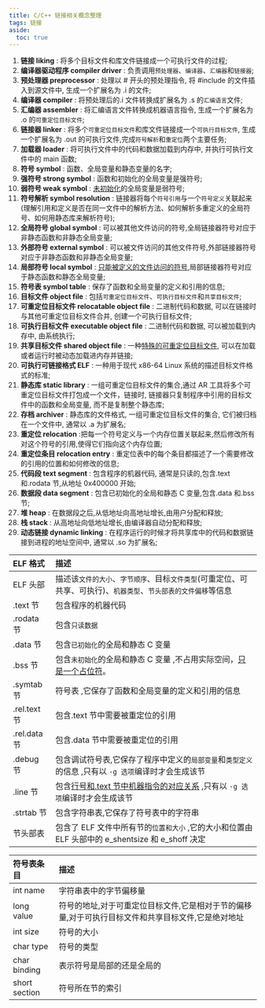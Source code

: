 ```yaml
---
title: C/C++ 链接相关概念整理
tags: 链接
aside:
  toc: true
---
```


<!--more-->

1. **链接 liking** : 将多个目标文件和库文件链接成一个可执行文件的过程;
2. **编译器驱动程序 compiler driver** : 负责调用`预处理器`、`编译器`、`汇编器`和`链接器`;
3. **预处理器 preprocessor** : 处理以 # 开头的预处理指令, 将 #include 的文件插入到源文件中, 生成一个扩展名为 .i 的文件;
4. **编译器 compiler** : 将预处理后的.i 文件转换成扩展名为 .s 的`汇编语言`文件;
5. **汇编器 assembler** : 将汇编语言文件转换成机器语言指令, 生成一个扩展名为 .o 的`可重定位目标文件`;
6. **链接器 linker** : 将多个`可重定位目标文件`和库文件链接成一个`可执行目标文件`, 生成一个扩展名为 .out 的可执行文件,完成`符号解析`和`重定位`两个主要任务;
7. **加载器 loader** : 将可执行文件中的代码和数据加载到内存中, 并执行可执行文件中的 main 函数;
8. **符号 symbol** : 函数、全局变量和静态变量的名字;
9. **强符号 strong symbol** : 函数和初始化的全局变量是强符号;
10. **弱符号 weak symbol** : <u>未初始化</u>的全局变量是弱符号;
11. **符号解析 symbol resolution** : 链接器将每个`符号引用`与一个`符号定义`关联起来(理解引用和定义是否在同一文件中的解析方法、如何解析多重定义的全局符号、如何用静态库来解析符号);
12. **全局符号 global symbol** : 可以被其他文件访问的符号,全局链接器符号对应于非静态函数和非静态全局变量;
13. **外部符号 external symbol** : 可以被文件访问的其他文件符号,外部链接器符号对应于非静态函数和非静态全局变量;
14. **局部符号 local symbol** : <u>只能被定义的文件访问的符号</u>,局部链接器符号对应于静态函数和静态全局变量;
15. **符号表 symbol table** : 保存了函数和全局变量的定义和引用的信息;
16. **目标文件 object file** : 包括`可重定位目标文件`、`可执行目标文件`和`共享目标文件`;
17. **可重定位目标文件 relocatable object file** : 二进制代码和数据, 可以在链接时与其他可重定位目标文件合并, 创建一个可执行目标文件;
18. **可执行目标文件 executable object file** : 二进制代码和数据, 可以被加载到内存中, 由系统执行;
19. **共享目标文件 shared object file** : 一种<u>特殊的可重定位目标文件</u>, 可以在加载或者运行时被动态加载进内存并链接;
20. **可执行可链接格式 ELF** : 一种用于现代 x86-64 Linux 系统的描述目标文件格式的标准;
21. **静态库 static library** : 一组可重定位目标文件的集合,通过 AR 工具将多个可重定位目标文件打包成一个文件，链接时, 链接器只复制程序中引用的目标文件中的函数和全局变量, 而不是复制整个静态库;
22. **存档 archiver** : 静态库的文件格式, 一组可重定位目标文件的集合, 它们被归档在一个文件中, 通常以 .a 为扩展名;
23. **重定位 relocation** :把每一个符号定义与一个内存位置关联起来,然后修改所有对这个符号的引用,使得它们指向这个内存位置;
24. **重定位条目 relocation entry** : 重定位表中的每个条目都描述了一个需要修改的引用的位置和如何修改的信息;
25. **代码段 text segment** : 包含程序的机器代码, 通常是只读的,包含.text 和.rodata 节,从地址 0x400000 开始;
26. **数据段 data segment** : 包含已初始化的全局和静态 C 变量,包含.data 和.bss 节;
27. **堆 heap** : 在数据段之后,从低地址向高地址增长,由用户分配和释放;
28. **栈 stack** : 从高地址向低地址增长,由编译器自动分配和释放;
29. **动态链接 dynamic linking** : 在程序运行的时候才将共享库中的代码和数据链接到进程的地址空间中, 通常以 .so 为扩展名;

| ELF 格式     | 描述                                                                                                             |
| :----------- | :--------------------------------------------------------------------------------------------------------------- |
| ELF 头部     | 描述该`文件的大小`、`字节顺序`、目标`文件类型`(可重定位、可共享、可执行)、`机器类型`、`节头部表的文件偏移`等信息 |
| .text 节     | 包含程序的机器代码                                                                                               |
| .rodata 节   | 包含`只读数据`                                                                                                   |
| .data 节     | 包含`已初始化`的全局和静态 C 变量                                                                                |
| .bss 节      | 包含`未初始化`的全局和静态 C 变量 ,不占用实际空间，<u>只是一个占位符</u>。                                       |
| .symtab 节   | 符号表 ,它保存了函数和全局变量的定义和引用的信息                                                                 |
| .rel.text 节 | 包含.text 节中需要被重定位的引用                                                                                 |
| .rel.data 节 | 包含.data 节中需要被重定位的引用                                                                                 |
| .debug 节    | 包含调试符号表,它保存了程序中定义的`局部变量`和`类型定义`的信息 ,只有以 `-g 选项`编译时才会生成该节              |
| .line 节     | 包含<u>行号和.text 节中机器指令的对应关系</u> ,只有以 `-g 选项`编译时才会生成该节                                |
| .strtab 节   | 包含字符串表,它保存了符号表中的字符串                                                                            |
| 节头部表     | 包含了 ELF 文件中所有节的`位置和大小` ,它的大小和位置由 ELF 头部中的 e_shentsize 和 e_shoff 决定                 |

| 符号表条目    | 描述                                                                                               |
| :------------ | :------------------------------------------------------------------------------------------------- |
| int name      | 字符串表中的字节偏移量                                                                             |
| long value    | 符号的地址,对于可重定位目标文件,它是相对于节的偏移量,对于可执行目标文件和共享目标文件,它是绝对地址 |
| int size      | 符号的大小                                                                                         |
| char type     | 符号的类型                                                                                         |
| char binding  | 表示符号是局部的还是全局的                                                                         |
| short section | 符号所在节的索引                                                                                   |
